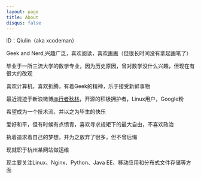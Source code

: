 ```yaml
---
layout: page
title: About
disqus: false
---
```

ID：Qiulin（aka xcodeman）

Geek and Nerd,兴趣广泛，喜欢阅读，喜欢画画（但很长时间没有拿起画笔了）

毕业于一所三流大学的数学专业，因为历史原因，曾对数学没什么兴趣，但现在有很大的改观

喜欢计算机，喜欢折腾，有着Geek的精神，乐于接受新鲜事物

最近混迹于新浪微博[@行者秋林](http://weibo.com/xcodeman)，开源的积极拥护者，Linux用户，Google粉

希望成为一个技术流，并以之为毕生的快乐

爱好和平，但有时候有点愤青，喜欢寻求规矩下的最大自由，不喜欢政治

执着追求着自己的梦想，并为之放弃了很多，但不曾后悔

现就职于杭州某网站做运维

现主要关注Linux、Nginx、Python、Java EE、移动应用和分布式文件存储等方面
